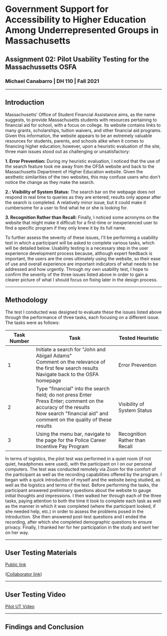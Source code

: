 # Government Support for Accessibility to Higher Education Among Underrepresented Groups in Massachusetts
## Assignment 02: Pilot Usability Testing for the Massachussetts OSFA
### Michael Canabarro | DH 110 | Fall 2021

---

## Introduction

Massachusetts' Office of Student Financial Assistance aims, as the name suggests, to provide Massachusetts students with resources pertaining to financial aid for school, with a focus on college. Its website contains links to many grants, scholarships, tuition waivers, and other financial aid programs. Given this information, the website appears to be an extremely valuable resources for students, parents, and schools alike when it comes to financing higher education; however, upon a heuristic evaluation of the site, three main issues stood out as challenging or unsatisfactory:

**1. Error Prevention:** During my heuristic evaluation, I noticed that the use of the search feature took me away from the OFSA website and back to the Massachusetts Department of Higher Education website. Given the aesthetic similarities of the two websites, this may confuse users who don't notice the change as they make the search.

**2.: Visibility of System Status:** The search bar on the webpage does not respond in real time to queries as they are entered; results only appear after the search is completed. A relatively minor issue, but it could make it cumbersome for a user to find what he or she is looking for.

**3. Recognition Rather than Recall:** Finally, I noticed some acronyms on the website that might make it difficult for a first-time or inexperienced user to find a specific program if they only knew it by its full name.

To further assess the severity of these issues, I'll be performing a usability test in which a participant will be asked to complete various tasks, which will be detailed below. Usability testing is a necessary step in the user experience development process because, although expert feedback is important, the users are the ones ultimately using the website, so their ease of use and overall experience are important indicators of what needs to be addressed and how urgently. Through my own usability test, I hope to confirm the severity of the three issues listed above in order to gain a clearer picture of what I should focus on fixing later in the design process.

---

## Methodology

The test I conducted was designed to evaluate these the issues listed above through the performance of three tasks, each focusing on a different issue. The tasks were as follows:

|Task Number|Task|Tested Heuristic|
|---|---|---|
|1|Initiate a search for "John and Abigail Adams"<br>Comment on the relevance of the first few search results<br>Navigate back to the OSFA homepage|Error Prevention|
|2|Type "financial" into the search field; do not press Enter<br>Press Enter; comment on the accuracy of the results<br>Now search "financial aid" and comment on the quality of these results|Visibility of System Status|
|3|Using the menu bar, navigate to the page for the Police Career Incentive Pay Program|Recognition Rather than Recall|

In terms of logistics, the pilot test was performed in a quiet room (if not quiet, headphones were used), with the participant on I on our personal computers. The test was conducted remotely via Zoom for the comfort of the participant as well as the recording capabilities offered by the program. I began with a quick introduction of myself and the website being studied, as well as the logistics and terms of the test. Before performing the tasks, the participant answered preliminary questions about the website to gauge initial thoughts and impressions. I then walked her through each of the three tasks, paying attention to both the time it took to complete each task as well as the manner in which it was completed (where the participant looked, if she needed help, etc.) in order to assess the problems posed in the introduction. She then answered post-test questions and I ended the recording, after which she completed demographic questions to ensure privacy. Finally, I thanked her for her participation in the study and sent her on her way. 

---

## User Testing Materials

[Public link](https://docs.google.com/forms/d/e/1FAIpQLScFeTBZxnV9dVeSD4wd7JMWjtbUD0PmKyqynDnDGyPlq5J4GA/viewform?usp=sf_link)

([Collaborator link](https://docs.google.com/forms/d/1AwnoztPXk2gKoLIiPl-erAnY63FgpjOQ0jNS6FWJPFU/edit?usp=sharing))

---

## User Testing Video

[Pilot UT Video](https://drive.google.com/file/d/15R6RJ9i_sYgFMV09IFq-oxg4UmqWm9RP/view?usp=sharing)

---

## Findings and Conclusion
